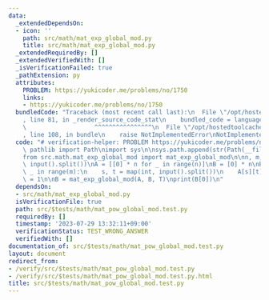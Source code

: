 ```yaml
---
data:
  _extendedDependsOn:
  - icon: ''
    path: src/math/mat_exp_global_mod.py
    title: src/math/mat_exp_global_mod.py
  _extendedRequiredBy: []
  _extendedVerifiedWith: []
  _isVerificationFailed: true
  _pathExtension: py
  attributes:
    PROBLEM: https://yukicoder.me/problems/no/1750
    links:
    - https://yukicoder.me/problems/no/1750
  bundledCode: "Traceback (most recent call last):\n  File \"/opt/hostedtoolcache/Python/3.11.4/x64/lib/python3.11/site-packages/onlinejudge_verify/documentation/build.py\"\
    , line 81, in _render_source_code_stat\n    bundled_code = language.bundle(\n\
    \                   ^^^^^^^^^^^^^^^^\n  File \"/opt/hostedtoolcache/Python/3.11.4/x64/lib/python3.11/site-packages/onlinejudge_verify/languages/python.py\"\
    , line 108, in bundle\n    raise NotImplementedError\nNotImplementedError\n"
  code: "# verification-helper: PROBLEM https://yukicoder.me/problems/no/1750\nfrom\
    \ pathlib import Path\nimport sys\n\nsys.path.append(str(Path(__file__).resolve().parent.parent.parent.parent))\n\
    from src.math.mat_exp_global_mod import mat_exp_global_mod\n\nn, m, T = map(int,\
    \ input().split())\nA = [[0] * n for _ in range(n)]\nB = [0] * n\nB[0] = 1\nfor\
    \ _ in range(m):\n    s, t = map(int, input().split())\n    A[s][t] = 1\n    A[t][s]\
    \ = 1\n\nB = mat_exp_global_mod(A, B, T)\nprint(B[0])\n"
  dependsOn:
  - src/math/mat_exp_global_mod.py
  isVerificationFile: true
  path: src/$tests/math/mat_pow_global_mod.test.py
  requiredBy: []
  timestamp: '2023-07-29 13:32:11+09:00'
  verificationStatus: TEST_WRONG_ANSWER
  verifiedWith: []
documentation_of: src/$tests/math/mat_pow_global_mod.test.py
layout: document
redirect_from:
- /verify/src/$tests/math/mat_pow_global_mod.test.py
- /verify/src/$tests/math/mat_pow_global_mod.test.py.html
title: src/$tests/math/mat_pow_global_mod.test.py
---
```

